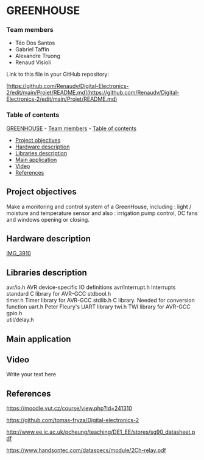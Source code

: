 
# GREENHOUSE

### Team members

* Téo Dos Santos
* Gabriel Taffin
* Alexandre Truong
* Renaud Visioli

Link to this file in your GitHub repository:

[https://github.com/Renaudv/Digital-Electronics-2/edit/main/Projet/README.md](https://github.com/Renaudv/Digital-Electronics-2/edit/main/Projet/README.md)

### Table of contents

 [GREENHOUSE](#greenhouse)
    - [Team members](#team-members)
    - [Table of contents](#table-of-contents)
  - [Project objectives](#project-objectives)
  - [Hardware description](#hardware-description)
  - [Libraries description](#libraries-description)
  - [Main application](#main-application)
  - [Video](#video)
  - [References](#references)

<a name="objectives"></a>

## Project objectives

Make a monitoring and control system of a GreenHouse, including : light / moisture and temperature sensor and also : irrigation pump control, DC fans and windows opening or closing.

<a name="hardware"></a>

## Hardware description

[IMG_3910](https://user-images.githubusercontent.com/91612064/145234998-c7b4ab60-2436-494e-a160-be616c6de720.jpg)


<a name="libs"></a>

## Libraries description


 avr/io.h         AVR device-specific IO definitions
 avr/interrupt.h  Interrupts standard C library for AVR-GCC
 stdbool.h          
 timer.h          Timer library for AVR-GCC
 stdlib.h         C library. Needed for conversion function
 uart.h           Peter Fleury's UART library
 twi.h            TWI library for AVR-GCC
 gpio.h  
 util/delay.h

<a name="main"></a>

## Main application




<a name="video"></a>

## Video

Write your text here

<a name="references"></a>

## References

https://moodle.vut.cz/course/view.php?id=241310

https://github.com/tomas-fryza/Digital-electronics-2

http://www.ee.ic.ac.uk/pcheung/teaching/DE1_EE/stores/sg90_datasheet.pdf

https://www.handsontec.com/dataspecs/module/2Ch-relay.pdf